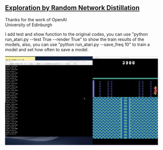 ## [Exploration by Random Network Distillation](https://arxiv.org/abs/1810.12894) ##

Thanks for the work of 
OpenAI<br/>
University of Edinburgh

I add test and show function to the original codes,
you can use "python run_atari.py --test True --render True" to show the train results of the models,
also, you can use "python run_atari.py --save_freq 10" to train a model and set how often to save a model.

![image](https://github.com/YangRui2015/Random-network-distillation_complete/blob/master/屏幕快照%202019-03-25%20下午11.29.59.png)
